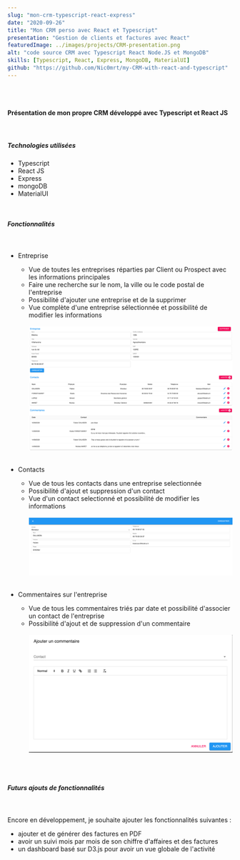 ```yaml
---
slug: "mon-crm-typescript-react-express"
date: "2020-09-26"
title: "Mon CRM perso avec React et Typescript"
presentation: "Gestion de clients et factures avec React"
featuredImage: ../images/projects/CRM-presentation.png
alt: "code source CRM avec Typescript React Node.JS et MongoDB"
skills: [Typescript, React, Express, MongoDB, MaterialUI]
github: "https://github.com/Nic0mrt/my-CRM-with-react-and-typescript"
---
```


<br><br>

#### Présentation de mon propre CRM développé avec Typescript et React JS

<br>

##### Technologies utilisées

- Typescript
- React JS
- Express
- mongoDB
- MaterialUI

<br>

##### Fonctionnalités

<br>

- Entreprise

  - Vue de toutes les entreprises réparties par Client ou Prospect avec les informations principales
  - Faire une recherche sur le nom, la ville ou le code postal de l'entreprise
  - Possibilité d'ajouter une entreprise et de la supprimer
  - Vue complète d'une entreprise sélectionnée et possibilité de modifier les informations
    <br><br>
    ![vue d'ensemble d'une entreprise](../images/projects/CRM/vue-ensemble-entreprise.png)
    <br><br>

- Contacts

  - Vue de tous les contacts dans une entreprise selectionnée
  - Possibilité d'ajout et suppression d'un contact
  - Vue d'un contact selectionné et possibilité de modifier les informations
    <br><br>
    ![vue d'ensemble d'un contact](../images/projects/CRM/vue-ensemble-contact.png)
    <br><br>

- Commentaires sur l'entreprise
  - Vue de tous les commentaires triés par date et possibilité d'associer un contact de l'entreprise
  - Possibilité d'ajout et de suppression d'un commentaire
    <br><br>
    ![ajout d'un commentaire](../images/projects/CRM/ajout-commentaire.png)
    <br><br>

<br>

##### Futurs ajouts de fonctionnalités

<br>

Encore en développement, je souhaite ajouter les fonctionnalités suivantes :

- ajouter et de générer des factures en PDF
- avoir un suivi mois par mois de son chiffre d'affaires et des factures
- un dashboard basé sur D3.js pour avoir un vue globale de l'activité
